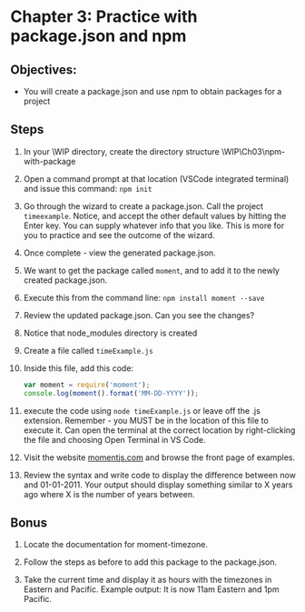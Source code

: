 # Chapter 3: Practice with package.json and npm
## Objectives:
* You will create a package.json and use npm to obtain packages for a project

## Steps

1. In your \WIP directory, create the directory structure \WIP\Ch03\npm-with-package

1. Open a command prompt at that location (VSCode integrated terminal) and issue this command:
`npm init`

1. Go through the wizard to create a package.json. Call the project `timeexample`. Notice, and accept the other default values by hitting the Enter key. You can supply whatever info that you like. This is more for you to practice and see the outcome of the wizard.

1. Once complete - view the generated package.json.

1. We want to get the package called `moment`, and to add it to the newly created package.json.

1. Execute this from the command line:
`npm install moment --save`

1. Review the updated package.json. Can you see the changes? 

1. Notice that node_modules directory is created

1. Create a file called `timeExample.js`

1. Inside this file, add this code:
    ```javascript
    var moment = require('moment');
    console.log(moment().format('MM-DD-YYYY'));
    ```

1. execute the code using `node timeExample.js` or leave off the .js extension. Remember - you MUST be in the location of this file to execute it. Can open the terminal at the correct location by right-clicking the file and choosing Open Terminal in VS Code.

1. Visit the website [momentjs.com](http://momentjs.com) and browse the front page of examples.

1. Review the syntax and write code to display the difference between now and 01-01-2011.  Your output should display something similar to X years ago where X is the number of years between.


## Bonus ##

1. Locate the documentation for moment-timezone.

1. Follow the steps as before to add this package to the package.json.

1. Take the current time and display it as hours with the timezones in Eastern and Pacific.
Example output: It is now 11am Eastern and 1pm Pacific.

